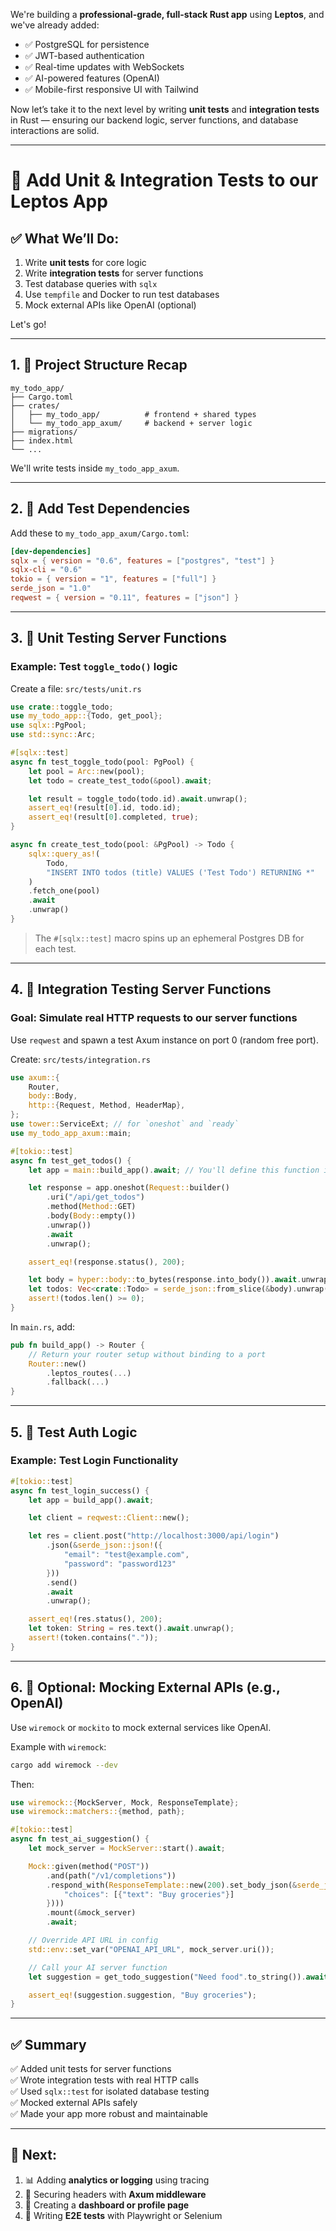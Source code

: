 We're building a **professional-grade, full-stack Rust app** using **Leptos**, and we've already added:
- ✅ PostgreSQL for persistence
- ✅ JWT-based authentication
- ✅ Real-time updates with WebSockets
- ✅ AI-powered features (OpenAI)
- ✅ Mobile-first responsive UI with Tailwind

Now let’s take it to the next level by writing **unit tests** and **integration tests** in Rust — ensuring our backend logic, server functions, and database interactions are solid.

---

# 🧪 Add Unit & Integration Tests to our Leptos App

## ✅ What We’ll Do:

1. Write **unit tests** for core logic  
2. Write **integration tests** for server functions  
3. Test database queries with `sqlx`  
4. Use `tempfile` and Docker to run test databases  
5. Mock external APIs like OpenAI (optional)  

Let's go!

---

## 1. 📁 Project Structure Recap

```
my_todo_app/
├── Cargo.toml
├── crates/
│   ├── my_todo_app/          # frontend + shared types
│   └── my_todo_app_axum/     # backend + server logic
├── migrations/
├── index.html
└── ...
```

We'll write tests inside `my_todo_app_axum`.

---

## 2. 🧱 Add Test Dependencies

Add these to `my_todo_app_axum/Cargo.toml`:

```toml
[dev-dependencies]
sqlx = { version = "0.6", features = ["postgres", "test"] }
sqlx-cli = "0.6"
tokio = { version = "1", features = ["full"] }
serde_json = "1.0"
reqwest = { version = "0.11", features = ["json"] }
```

---

## 3. 🧪 Unit Testing Server Functions

### Example: Test `toggle_todo()` logic

Create a file: `src/tests/unit.rs`

```rust
use crate::toggle_todo;
use my_todo_app::{Todo, get_pool};
use sqlx::PgPool;
use std::sync::Arc;

#[sqlx::test]
async fn test_toggle_todo(pool: PgPool) {
    let pool = Arc::new(pool);
    let todo = create_test_todo(&pool).await;

    let result = toggle_todo(todo.id).await.unwrap();
    assert_eq!(result[0].id, todo.id);
    assert_eq!(result[0].completed, true);
}

async fn create_test_todo(pool: &PgPool) -> Todo {
    sqlx::query_as!(
        Todo,
        "INSERT INTO todos (title) VALUES ('Test Todo') RETURNING *"
    )
    .fetch_one(pool)
    .await
    .unwrap()
}
```

> The `#[sqlx::test]` macro spins up an ephemeral Postgres DB for each test.

---

## 4. 🧪 Integration Testing Server Functions

### Goal: Simulate real HTTP requests to our server functions

Use `reqwest` and spawn a test Axum instance on port 0 (random free port).

Create: `src/tests/integration.rs`

```rust
use axum::{
    Router,
    body::Body,
    http::{Request, Method, HeaderMap},
};
use tower::ServiceExt; // for `oneshot` and `ready`
use my_todo_app_axum::main;

#[tokio::test]
async fn test_get_todos() {
    let app = main::build_app().await; // You'll define this function in main.rs

    let response = app.oneshot(Request::builder()
        .uri("/api/get_todos")
        .method(Method::GET)
        .body(Body::empty())
        .unwrap())
        .await
        .unwrap();

    assert_eq!(response.status(), 200);

    let body = hyper::body::to_bytes(response.into_body()).await.unwrap();
    let todos: Vec<crate::Todo> = serde_json::from_slice(&body).unwrap();
    assert!(todos.len() >= 0);
}
```

In `main.rs`, add:

```rust
pub fn build_app() -> Router {
    // Return your router setup without binding to a port
    Router::new()
        .leptos_routes(...)
        .fallback(...)
}
```

---

## 5. 🧪 Test Auth Logic

### Example: Test Login Functionality

```rust
#[tokio::test]
async fn test_login_success() {
    let app = build_app().await;

    let client = reqwest::Client::new();

    let res = client.post("http://localhost:3000/api/login")
        .json(&serde_json::json!({
            "email": "test@example.com",
            "password": "password123"
        }))
        .send()
        .await
        .unwrap();

    assert_eq!(res.status(), 200);
    let token: String = res.text().await.unwrap();
    assert!(token.contains("."));
}
```

---

## 6. 🧪 Optional: Mocking External APIs (e.g., OpenAI)

Use `wiremock` or `mockito` to mock external services like OpenAI.

Example with `wiremock`:

```bash
cargo add wiremock --dev
```

Then:

```rust
use wiremock::{MockServer, Mock, ResponseTemplate};
use wiremock::matchers::{method, path};

#[tokio::test]
async fn test_ai_suggestion() {
    let mock_server = MockServer::start().await;

    Mock::given(method("POST"))
        .and(path("/v1/completions"))
        .respond_with(ResponseTemplate::new(200).set_body_json(&serde_json::json!({
            "choices": [{"text": "Buy groceries"}]
        })))
        .mount(&mock_server)
        .await;

    // Override API URL in config
    std::env::set_var("OPENAI_API_URL", mock_server.uri());

    // Call your AI server function
    let suggestion = get_todo_suggestion("Need food".to_string()).await.unwrap();

    assert_eq!(suggestion.suggestion, "Buy groceries");
}
```

---

## ✅ Summary

✅ Added unit tests for server functions  
✅ Wrote integration tests with real HTTP calls  
✅ Used `sqlx::test` for isolated database testing  
✅ Mocked external APIs safely  
✅ Made your app more robust and maintainable  

---

## 🚀 Next:

1. 📊 Adding **analytics or logging** using tracing  
2. 🔐 Securing headers with **Axum middleware**  
3. 🧩 Creating a **dashboard or profile page**  
4. 🧪 Writing **E2E tests** with Playwright or Selenium
